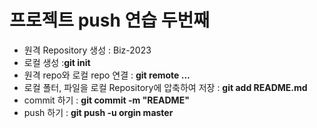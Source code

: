 # 프로젝트 push 연습 두번째
- 원격 Repository 생성 : Biz-2023
- 로컬 생성 :**git init**
- 원격 repo와 로컬 repo 연결 : **git remote ...**
- 로컬 폴터, 파일을 로컬 Repository에 압축하여 저장 : **git add README.md**
- commit 하기 : **git commit -m "README"**
- push 하기 : **git push -u orgin master**
